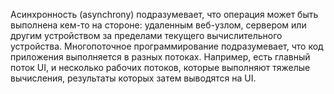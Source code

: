 Асинхронность (asynchrony) подразумевает, что операция может быть выполнена кем-то на стороне: удаленным веб-узлом, 
сервером или другим устройством за пределами текущего вычислительного устройства.
  Многопоточное программирование подразумевает, что код приложения выполняется в разных потоках. Например, есть главный поток UI, и несколько рабочих потоков, 
которые выполняют тяжелые вычисления, результаты которых затем выводятся на UI.
